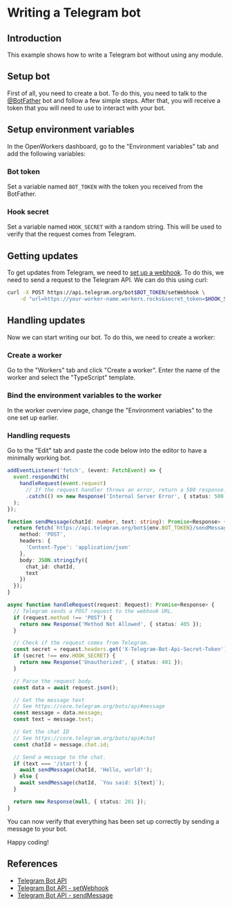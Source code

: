# Writing a Telegram bot

## Introduction

This example shows how to write a Telegram bot without using any module.

## Setup bot

First of all, you need to create a bot. To do this, you need to talk to the [@BotFather](https://t.me/BotFather) bot and follow a few simple steps. After that, you will receive a token that you will need to use to interact with your bot.

## Setup environment variables

In the OpenWorkers dashboard, go to the "Environment variables" tab and add the following variables:

### Bot token

Set a variable named `BOT_TOKEN` with the token you received from the BotFather.

### Hook secret

Set a variable named `HOOK_SECRET` with a random string. This will be used to verify that the request comes from Telegram.

## Getting updates

To get updates from Telegram, we need to [set up a webhook](https://core.telegram.org/bots/api#setwebhook).
To do this, we need to send a request to the Telegram API. We can do this using curl:

```bash
curl -X POST https://api.telegram.org/bot$BOT_TOKEN/setWebhook \
    -d "url=https://your-worker-name.workers.rocks&secret_token=$HOOK_SECRET"
```

## Handling updates

Now we can start writing our bot. To do this, we need to create a worker:

### Create a worker

Go to the "Workers" tab and click "Create a worker". Enter the name of the worker and select the "TypeScript" template.

### Bind the environment variables to the worker

In the worker overview page, change the "Environment variables" to the one set up earlier.

### Handling requests

Go to the "Edit" tab and paste the code below into the editor to have a minimally working bot.

```typescript
addEventListener('fetch', (event: FetchEvent) => {
  event.respondWith(
    handleRequest(event.request)
      // If the request handler throws an error, return a 500 response.
      .catch(() => new Response('Internal Server Error', { status: 500 }))
  );
});

function sendMessage(chatId: number, text: string): Promise<Response> {
  return fetch(`https://api.telegram.org/bot${env.BOT_TOKEN}/sendMessage`, {
    method: 'POST',
    headers: {
      'Content-Type': 'application/json'
    },
    body: JSON.stringify({
      chat_id: chatId,
      text
    })
  });
}

async function handleRequest(request: Request): Promise<Response> {
  // Telegram sends a POST request to the webhook URL.
  if (request.method !== 'POST') {
    return new Response('Method Not Allowed', { status: 405 });
  }

  // Check if the request comes from Telegram.
  const secret = request.headers.get('X-Telegram-Bot-Api-Secret-Token');
  if (secret !== env.HOOK_SECRET) {
    return new Response('Unauthorized', { status: 401 });
  }

  // Parse the request body.
  const data = await request.json();

  // Get the message text
  // See https://core.telegram.org/bots/api#message
  const message = data.message;
  const text = message.text;

  // Get the chat ID
  // See https://core.telegram.org/bots/api#chat
  const chatId = message.chat.id;

  // Send a message to the chat.
  if (text === '/start') {
    await sendMessage(chatId, 'Hello, world!');
  } else {
    await sendMessage(chatId, `You said: ${text}`);
  }

  return new Response(null, { status: 201 });
}
```

You can now verify that everything has been set up correctly by sending a message to your bot.

Happy coding!

## References

- [Telegram Bot API](https://core.telegram.org/bots/api)
- [Telegram Bot API - setWebhook](https://core.telegram.org/bots/api#setwebhook)
- [Telegram Bot API - sendMessage](https://core.telegram.org/bots/api#sendmessage)
